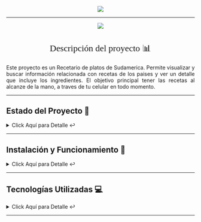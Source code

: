 <p align="center">
<img src="https://github.com/RodrigoLeivaDiaz/Recetario/assets/107962231/1945f878-27b8-43c4-9df0-0d7c63bacc66" #vitrinedev/>
</p>

<hr>

<p align="center">
   <img src="http://img.shields.io/static/v1?label=STATUS&message=EN%20DESARROLLO&color=RED&style=for-the-badge" #vitrinedev/>
</p>

<div align="center">
  <h2 style="font-family: 'Georgia', serif; font-size: 24px; font-weight: normal;">Descripción del proyecto 📊</h2>
</div>
<p align="justify">Este proyecto es un Recetario de platos de Sudamerica. Permite visualizar y buscar información relacionada con recetas de los paises y ver un detalle que incluye los ingredientes. El objetivo principal tener las recetas al alcanze de la mano, a traves de tu celular en todo momento.  </p>

<hr>

## Estado del Proyecto 🚧 


<details>
    <summary>Click Aquí para Detalle ↩️</summary>
    <br>
   <p align="justify">El proyecto se encuentra actualmente en desarrollo. Se han implementado las funcionalidades básicas para visualizar las recetas. A futuro, se planea agregar mejoras esteticas y funcionabilidades nuevas. 🔨 </p>
   </details>
   <hr>
   
   ## Instalación y Funcionamiento 💾


<details>
    <summary>Click Aquí para Detalle ↩️</summary>
    <br>
  <p align="justify">
   1. Clona el repositorio en tu máquina local.<br>
   2. Abre el proyecto en tu entorno de desarrollo preferido.<br>
   3. Asegúrate de tener instaladas las tecnologías enumeradas en el apartado de tecnologías.<br>
   4. Ejecuta el proyecto y accede a través de tu navegador web.<br>
   5. Sigue las instrucciones en pantalla para empezar a utilizar el sistema.<br>
</p>
</details>
   
   <hr>
   
   ## Tecnologías Utilizadas  💻 


<details>
    <summary>Click Aquí para Detalle ↩️</summary>
    <br>
   <p>Tecnologías Utilizadas:</p>
<ul>
<li>Kotlin: <a href="https://getbootstrap.com/docs/5.3/getting-started/introduction/">Enlace a la documentación oficial</a></li>
</ul>

   </details>
   <hr>
